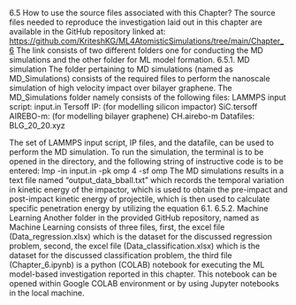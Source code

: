 6.5	How to use the source files associated with this Chapter?
The source files needed to reproduce the investigation laid out in this chapter are available in the GitHub repository linked at: 
https://github.com/KriteshKG/ML4AtomisticSimulations/tree/main/Chapter_6
The link consists of two different folders one for conducting the MD simulations and the other folder for ML model formation. 
6.5.1. MD simulation
The folder pertaining to MD simulations (named as MD_Simulations) consists of the required files to perform the nanoscale simulation of high velocity impact over bilayer graphene. The MD_Simulations folder namely consists of the following files: 
LAMMPS input script:	input.in
Tersoff IP: (for modelling silicon impactor)	SiC.tersoff
AIREBO-m: (for modelling bilayer graphene)	CH.airebo-m
Datafiles:	BLG_20_20.xyz

The set of LAMMPS input script, IP files, and the datafile, can be used to perform the MD simulation. To run the simulation, the terminal is to be opened in the directory, and the following string of instructive code is to be entered:
lmp -in input.in -pk omp 4 -sf omp
The MD simulations results in a text file named “output_data_bball.txt” which records the temporal variation in kinetic energy of the impactor, which is used to obtain the pre-impact and post-impact kinetic energy of projectile, which is then used to calculate specific penetration energy by utilizing the equation 6.1. 
6.5.2. Machine Learning
Another folder in the provided GitHub repository, named as Machine Learning consists of three files, first, the excel file (Data_regression.xlsx) which is the dataset for the discussed regression problem, second, the excel file (Data_classification.xlsx) which is the dataset for the discussed classification problem, the third file (Chapter_6.ipynb) is a python (COLAB) notebook for executing the ML model-based investigation reported in this chapter. This notebook can be opened within Google COLAB environment or by using Jupyter notebooks in the local machine. 
